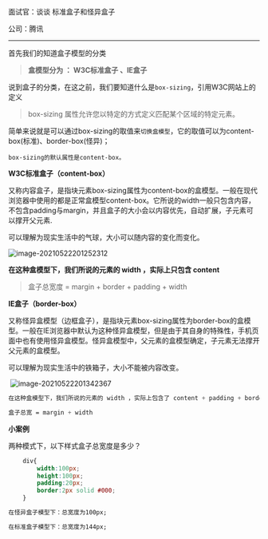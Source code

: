 面试官：谈谈 标准盒子和怪异盒子

公司：腾讯

---------------------

首先我们的知道盒子模型的分类



> **盒模型分为 ： W3C标准盒子 、IE盒子**



说到盒子的分类，在这之前，我们要知道什么是`box-sizing`，引用W3C网站上的定义

> box-sizing 属性允许您以特定的方式定义匹配某个区域的特定元素。



简单来说就是可以通过box-sizing的取值来`切换盒模型`，它的取值可以为content-box(标准)、border-box(怪异)；

`box-sizing的默认属性是content-box。`



**W3C标准盒子（content-box）**

又称内容盒子，是指块元素box-sizing属性为content-box的盒模型。一般在现代浏览器中使用的都是正常盒模型content-box。它所说的width一般只包含内容，不包含padding与margin，并且盒子的大小会以内容优先，自动扩展，子元素可以撑开父元素.

可以理解为现实生活中的气球，大小可以随内容的变化而变化。

![image-20210522201252312](https://gitee.com/p_pj/picgo/raw/master/img/20210522201252.png)

**在这种盒模型下，我们所说的元素的 width ，实际上只包含 content**

>   盒子总宽度 = margin + border + padding + width



**IE盒子（border-box）**

又称怪异盒模型（边框盒子），是指块元素box-sizing属性为border-box的盒模型。一般在IE浏览器中默认为这种怪异盒模型，但是由于其自身的特殊性，手机页面中也有使用怪异盒模型。怪异盒模型中，父元素的盒模型确定，子元素无法撑开父元素的盒模型。

可以理解为现实生活中的铁箱子，大小不能被内容改变。

​          ![image-20210522201342367](https://gitee.com/p_pj/picgo/raw/master/img/20210522201342.png)

```css
在这种盒模型下，我们所说的元素的 width ，实际上包含了 content + padding + border

盒子总宽 = margin + width
```



**小案例**

两种模式下，以下样式盒子总宽度是多少？

```css
    div{
        width:100px;
        height:100px;
        padding:20px;
        border:2px solid #000;
    }

在怪异盒子模型下：总宽度为100px;

在标准盒子模型下：总宽度为144px;
```

